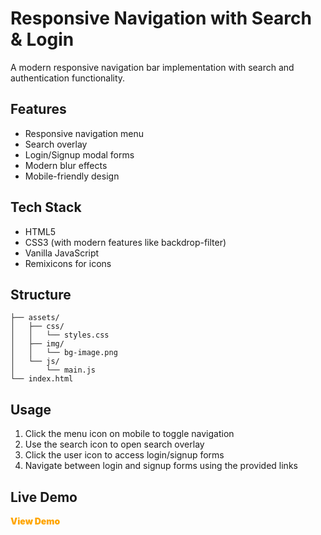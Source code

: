 
# Responsive Navigation with Search & Login

A modern responsive navigation bar implementation with search and authentication functionality.

## Features

- Responsive navigation menu
- Search overlay
- Login/Signup modal forms
- Modern blur effects
- Mobile-friendly design

## Tech Stack

- HTML5
- CSS3 (with modern features like backdrop-filter)
- Vanilla JavaScript
- Remixicons for icons

## Structure

```
├── assets/
│   ├── css/
│   │   └── styles.css
│   ├── img/
│   │   └── bg-image.png
│   └── js/
│       └── main.js
└── index.html
```

## Usage

1. Click the menu icon on mobile to toggle navigation
2. Use the search icon to open search overlay
3. Click the user icon to access login/signup forms
4. Navigate between login and signup forms using the provided links

## Live Demo

<a href="https://responsive-navbar-lime.vercel.app/" target="_blank" style="text-decoration: none; color: orange; font-weight: 900;"> View Demo </a>
